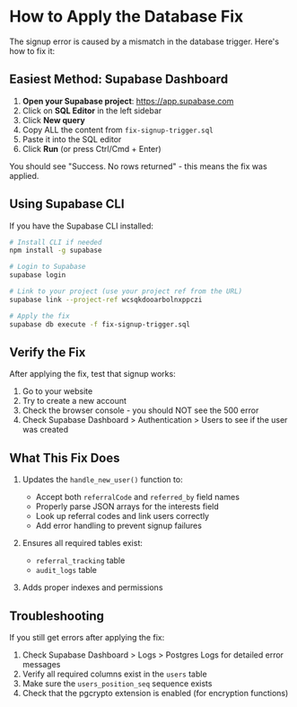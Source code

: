 # How to Apply the Database Fix

The signup error is caused by a mismatch in the database trigger. Here's how to fix it:

## Easiest Method: Supabase Dashboard

1. **Open your Supabase project**: https://app.supabase.com
2. Click on **SQL Editor** in the left sidebar
3. Click **New query**
4. Copy ALL the content from `fix-signup-trigger.sql`
5. Paste it into the SQL editor
6. Click **Run** (or press Ctrl/Cmd + Enter)

You should see "Success. No rows returned" - this means the fix was applied.

## Using Supabase CLI

If you have the Supabase CLI installed:

```bash
# Install CLI if needed
npm install -g supabase

# Login to Supabase
supabase login

# Link to your project (use your project ref from the URL)
supabase link --project-ref wcsqkdooarbolnxppczi

# Apply the fix
supabase db execute -f fix-signup-trigger.sql
```

## Verify the Fix

After applying the fix, test that signup works:

1. Go to your website
2. Try to create a new account
3. Check the browser console - you should NOT see the 500 error
4. Check Supabase Dashboard > Authentication > Users to see if the user was created

## What This Fix Does

1. Updates the `handle_new_user()` function to:
   - Accept both `referralCode` and `referred_by` field names
   - Properly parse JSON arrays for the interests field
   - Look up referral codes and link users correctly
   - Add error handling to prevent signup failures

2. Ensures all required tables exist:
   - `referral_tracking` table
   - `audit_logs` table

3. Adds proper indexes and permissions

## Troubleshooting

If you still get errors after applying the fix:

1. Check Supabase Dashboard > Logs > Postgres Logs for detailed error messages
2. Verify all required columns exist in the `users` table
3. Make sure the `users_position_seq` sequence exists
4. Check that the pgcrypto extension is enabled (for encryption functions)